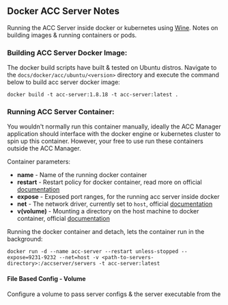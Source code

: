 ## Docker ACC Server Notes
Running the ACC Server inside docker or kubernetes using [Wine](https://www.winehq.org/). Notes on building images & running 
containers or pods.

### Building ACC Server Docker Image:
The docker build scripts have built & tested on Ubuntu distros. Navigate to the `docs/docker/acc/ubuntu/<version>` directory and 
execute the command below to build acc server docker image:
```
docker build -t acc-server:1.8.18 -t acc-server:latest .
```

### Running ACC Server Container:
You wouldn't normally run this container manually, ideally the ACC Manager application should interface with the docker engine or kubernetes 
cluster to spin up this container. However, your free to use run these containers outside the ACC Manager.

Container parameters:
* **name** - Name of the running docker container
* **restart** - Restart policy for docker container, read more on official [documentation](https://docs.docker.com/config/containers/start-containers-automatically/#use-a-restart-policy)
* **expose** - Exposed port ranges, for the running acc server inside docker
* **net** - The network driver, currently set to `host`, official [documentation](https://docs.docker.com/network/#network-drivers)
* **v(volume)** - Mounting a directory on the host machine to docker container, official [documentation](https://docs.docker.com/storage/volumes/)

Running the docker container and detach, lets the container run in the background:
```
docker run -d --name acc-server --restart unless-stopped --expose=9231-9232 --net=host -v <path-to-servers-directory>:/accserver/servers -t acc-server:latest
```

#### File Based Config - Volume
Configure a volume to pass server configs & the server executable from the host to the docker container:
```
-v "$(pwd)/servers:/accserver/servers"
```
The `$(pwd)` variable passes the current directory, should work on both Windows & Linux machines.

#### Example - Run Container
An example run container command for `acc-server` using the latest tag:
```
docker run -d --name acc-server --restart unless-stopped --expose=9231-9232 --net=host -v "$(pwd)/servers:/accserver/servers" -e SERVER_INSTANCE=ae85423a-b502-4833-bcc2-a424d3f8281e -t acc-server:latest
```

### Cleaning Up:
Clean up **all** docker images on system:
```
docker system prune -a
```

Clean up **all** images on system:
```
docker image prune -a
```

### Debug Running Container:
Attach to running container, for debugging:
```
docker exec -it acc-server /bin/bash
```